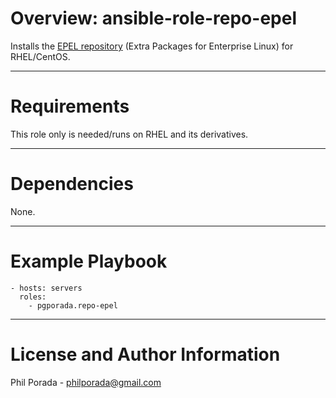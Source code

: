 # Overview: ansible-role-repo-epel

Installs the [EPEL repository](https://fedoraproject.org/wiki/EPEL) (Extra Packages for Enterprise Linux) for RHEL/CentOS.

- - - -
# Requirements

This role only is needed/runs on RHEL and its derivatives.

- - - -
# Dependencies

None.

- - - -
# Example Playbook

    - hosts: servers
      roles:
        - pgporada.repo-epel

- - - -
# License and Author Information

Phil Porada - philporada@gmail.com
